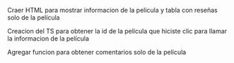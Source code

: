 Craer HTML para mostrar informacion de la película y tabla con reseñas solo de la película

Creacion del TS para obtener la id de la película que hiciste clic para llamar la informacion de la película

Agregar funcion para obtener comentarios solo de la película